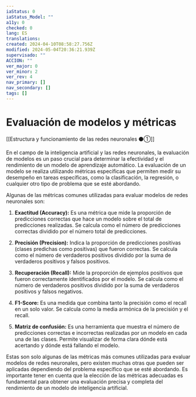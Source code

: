 ```yaml
---
iaStatus: 0
iaStatus_Model: ""
a11y: 0
checked: 0
lang: ES
translations: 
created: 2024-04-10T08:58:27.756Z
modified: 2024-05-04T20:36:21.939Z
supervisado: ""
ACCION: ""
ver_major: 0
ver_minor: 2
ver_rev: 4
nav_primary: []
nav_secondary: []
tags: []
---
```

# Evaluación de modelos y métricas

[[Estructura y funcionamiento de las redes neuronales ⚫①]]

En el campo de la inteligencia artificial y las redes neuronales, la evaluación de modelos es un paso crucial para determinar la efectividad y el rendimiento de un modelo de aprendizaje automático. La evaluación de un modelo se realiza utilizando métricas específicas que permiten medir su desempeño en tareas específicas, como la clasificación, la regresión, o cualquier otro tipo de problema que se esté abordando.

Algunas de las métricas comunes utilizadas para evaluar modelos de redes neuronales son:

1. **Exactitud (Accuracy):** Es una métrica que mide la proporción de predicciones correctas que hace un modelo sobre el total de predicciones realizadas. Se calcula como el número de predicciones correctas dividido por el número total de predicciones.

2. **Precisión (Precision):** Indica la proporción de predicciones positivas (clases predichas como positivas) que fueron correctas. Se calcula como el número de verdaderos positivos dividido por la suma de verdaderos positivos y falsos positivos.

3. **Recuperación (Recall):** Mide la proporción de ejemplos positivos que fueron correctamente identificados por el modelo. Se calcula como el número de verdaderos positivos dividido por la suma de verdaderos positivos y falsos negativos.

4. **F1-Score:** Es una medida que combina tanto la precisión como el recall en un solo valor. Se calcula como la media armónica de la precisión y el recall.

5. **Matriz de confusión:** Es una herramienta que muestra el número de predicciones correctas e incorrectas realizadas por un modelo en cada una de las clases. Permite visualizar de forma clara dónde está acertando y dónde está fallando el modelo.

Estas son solo algunas de las métricas más comunes utilizadas para evaluar modelos de redes neuronales, pero existen muchas otras que pueden ser aplicadas dependiendo del problema específico que se esté abordando. Es importante tener en cuenta que la elección de las métricas adecuadas es fundamental para obtener una evaluación precisa y completa del rendimiento de un modelo de inteligencia artificial.
